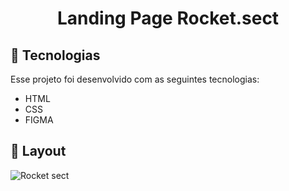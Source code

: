 <h1 align="center"> Landing Page  Rocket.sect </h1>

## 🚀 Tecnologias

Esse projeto foi desenvolvido com as seguintes tecnologias:

- HTML 
- CSS 
- FIGMA

## 🔖 Layout
![Rocket sect](https://user-images.githubusercontent.com/116091380/218883744-4b0a5931-8a76-4a33-b2d4-764c32eb4661.png)
